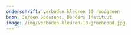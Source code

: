 ```yaml
---
onderschrift: verboden kleuren 10 roodgroen
bron: Jeroen Goossens, Donders Instituut
image: /img/verboden-kleuren-10-groenrood.jpg
---
```


